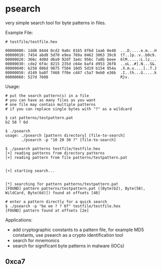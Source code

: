 # psearch

very simple search tool for byte patterns in files.

Example File:

```
# testfile/testfile.hex

00000000: 1dd8 8444 0cd2 9a0c 0165 8f6d 1aa6 0e48  ...D.....e.m...H
00000010: 7454 abd8 5d70 e9ea 769a 0462 3063 39c8  tT..]p..v..b0c9.
00000020: 366c 4d0d d6a9 92df 3a4c 956c 7a8b beee  6lM.....:L.lz...
00000030: cde2 6f4c 8215 235d c64e baf4 d953 26f8  ..oL..#].N...S&.
00000040: b258 886d 9875 f504 10d5 5d19 b154 954a  .X.m.u....]..T.J
00000050: d149 ba8f 7468 ff0e cd47 c5a7 9eb0 e36b  .I..th...G.....k
00000060: 527d 7608                                R}v.
```

Usage:

```
# put the search pattern(s) in a file
# you can have as many files as you want
# one file may contain multiple patterns
# if you can replace single bytes with "?" as a wildcard

$ cat patterns/testpattern.pat 
b2 58 ? 6d

$ ./psearch
usage: ./psearch [pattern directory] [file-to-search]
       ./psearch -p "10 20 30 ?" [file-to-search]

$ ./psearch patterns testfile/testfile.hex
[+] reading patterns from directory patterns
[+] reading pattern from file patterns/testpattern.pat


[+] starting search...


[*] searching for pattern patterns/testpattern.pat
[FOUND] pattern patterns/testpattern.pat ([Byte(b2), Byte(58), WildCard, Byte(6d)]) found at offsets [40]

# enter a pattern directly for a quick search
$ ./psearch -p "be ee ? ? 6f" testfile/testfile.hex
[FOUND] pattern found at offsets [2e]
```

Applications:

- add cryptographic constants to a pattern file, for example MD5 constants, use psearch as a crypto identification tool
- search for mnemonics
- search for significant byte patterns in malware (IOCs)

## 0xca7
